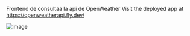 Frontend de consultaa la api de OpenWeather
Visit the deployed app at https://openweatherapi.fly.dev/

![image](https://github.com/DaveSV/frontend-consulta-api-openweather/assets/29576337/d3fd3468-d298-4998-8ed9-f1df64c49a56)
